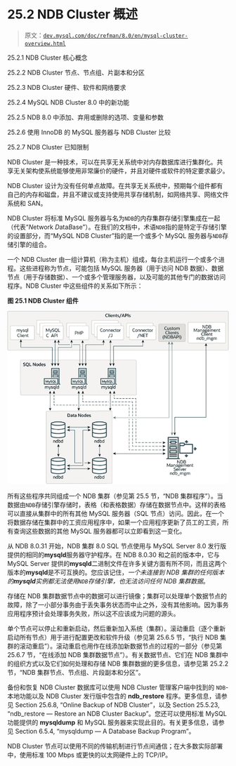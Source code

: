 # 25.2 NDB Cluster 概述

> 原文：[`dev.mysql.com/doc/refman/8.0/en/mysql-cluster-overview.html`](https://dev.mysql.com/doc/refman/8.0/en/mysql-cluster-overview.html)

25.2.1 NDB Cluster 核心概念

25.2.2 NDB Cluster 节点、节点组、片副本和分区

25.2.3 NDB Cluster 硬件、软件和网络要求

25.2.4 MySQL NDB Cluster 8.0 中的新功能

25.2.5 NDB 8.0 中添加、弃用或删除的选项、变量和参数

25.2.6 使用 InnoDB 的 MySQL 服务器与 NDB Cluster 比较

25.2.7 NDB Cluster 已知限制

NDB Cluster 是一种技术，可以在共享无关系统中对内存数据库进行集群化。共享无关架构使系统能够使用非常廉价的硬件，并且对硬件或软件的特定要求最少。

NDB Cluster 设计为没有任何单点故障。在共享无关系统中，预期每个组件都有自己的内存和磁盘，并且不建议或支持使用共享存储机制，如网络共享、网络文件系统和 SAN。

NDB Cluster 将标准 MySQL 服务器与名为`NDB`的内存集群存储引擎集成在一起（代表“*N*etwork *D*ata*B*ase”）。在我们的文档中，术语`NDB`指的是特定于存储引擎的设置部分，而“MySQL NDB Cluster”指的是一个或多个 MySQL 服务器与`NDB`存储引擎的组合。

一个 NDB Cluster 由一组计算机（称为主机）组成，每台主机运行一个或多个进程。这些进程称为节点，可能包括 MySQL 服务器（用于访问 NDB 数据）、数据节点（用于存储数据）、一个或多个管理服务器，以及可能的其他专门的数据访问程序。NDB Cluster 中这些组件的关系如下所示：

**图 25.1 NDB Cluster 组件**

![在这个集群中，三个 MySQL 服务器（mysqld 程序）是提供对存储数据的四个数据节点（ndbd 程序）的 SQL 节点。SQL 节点和数据节点受 NDB 管理服务器（ndb_mgmd 程序）控制。各种客户端和 API 可以与 SQL 节点交互 - mysql 客户端、MySQL C API、PHP、Connector/J 和 Connector/NET。还可以使用 NDB API 创建自定义客户端与数据节点或 NDB 管理服务器交互。NDB 管理客户端（ndb_mgm 程序）与 NDB 管理服务器交互。](img/b70cee53955396617b4a0c5cb25be64c.png)

所有这些程序共同组成一个 NDB 集群（参见第 25.5 节，“NDB 集群程序”）。当数据由`NDB`存储引擎存储时，表格（和表格数据）存储在数据节点中。这样的表格可以直接从集群中的所有其他 MySQL 服务器（SQL 节点）访问。因此，在一个将数据存储在集群中的工资应用程序中，如果一个应用程序更新了员工的工资，所有查询这些数据的其他 MySQL 服务器都可以立即看到这一变化。

从 NDB 8.0.31 开始，NDB 集群 8.0 SQL 节点使用与 MySQL Server 8.0 发行版提供的相同的**mysqld**服务器守护程序。在 NDB 8.0.30 和之前的版本中，它与 MySQL Server 提供的**mysqld**二进制文件在许多关键方面有所不同，而且这两个版本的**mysqld**是不可互换的。您应该记住，*一个未连接到 NDB 集群的任何版本的**mysqld**实例都无法使用`NDB`存储引擎，也无法访问任何 NDB 集群数据*。

存储在 NDB 集群数据节点中的数据可以进行镜像；集群可以处理单个数据节点的故障，除了一小部分事务由于丢失事务状态而中止之外，没有其他影响。因为事务应用程序预计会处理事务失败，所以这不应该成为问题的源头。

单个节点可以停止和重新启动，然后重新加入系统（集群）。滚动重启（逐个重新启动所有节点）用于进行配置更改和软件升级（参见第 25.6.5 节，“执行 NDB 集群的滚动重启”）。滚动重启也用作在线添加新数据节点的过程的一部分（参见第 25.6.7 节，“在线添加 NDB 集群数据节点”）。有关数据节点、它们在 NDB 集群中的组织方式以及它们如何处理和存储 NDB 集群数据的更多信息，请参见第 25.2.2 节，“NDB 集群节点、节点组、片段副本和分区”。

备份和恢复 NDB Cluster 数据库可以使用 NDB Cluster 管理客户端中找到的 `NDB`-本地功能以及 NDB Cluster 发行版中包含的 **ndb_restore** 程序。更多信息，请参见 Section 25.6.8, “Online Backup of NDB Cluster”，以及 Section 25.5.23, “ndb_restore — Restore an NDB Cluster Backup”。您还可以使用标准 MySQL 功能提供的 **mysqldump** 和 MySQL 服务器来实现此目的。有关更多信息，请参见 Section 6.5.4, “mysqldump — A Database Backup Program”。

NDB Cluster 节点可以使用不同的传输机制进行节点间通信；在大多数实际部署中，使用标准 100 Mbps 或更快的以太网硬件上的 TCP/IP。
